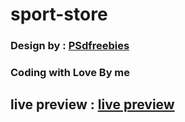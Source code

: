 # sport-store
### Design by : [PSdfreebies](psdfreebies.com)
### Coding with Love By me 
## live preview : [live preview](https://elhoussnimed.github.io/sport-store/)
